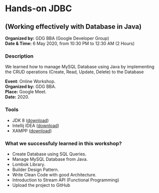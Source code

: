 # Hands-on JDBC
## (Working effectively with Database in Java)
**Organized by:** GDG BBA (Google Developer Group)  
**Date & Time:** 6 May 2020, from 10:30 PM to 12:30 AM (2 Hours)

### Description
We learned how to manage MySQL Database using Java by implementing the CRUD operations (Create, Read, Update, Delete) to the Database
    
**Event**:  Online Workshop.  
**Organized by:** GDG BBA.      
**Place:** Google Meet.  
**Date:** 2020.

### Tools
- JDK 8 ([download](https://www.oracle.com/java/technologies/javase/javase-jdk8-downloads.html))
- Intellij IDEA ([download](https://www.jetbrains.com/idea/download))
- XAMPP  ([download](https://www.apachefriends.org/download.html))

### What we successfuly learned in this workshop?
- Create Database using SQL Queries.
- Manage MySQL Database from Java.
- Lombok Library.
- Builder Design Pattern.
- Write Clean Code with good Architecture.
- Introduction to Stream API (Functional Programming)
- Upload the project to GitHub